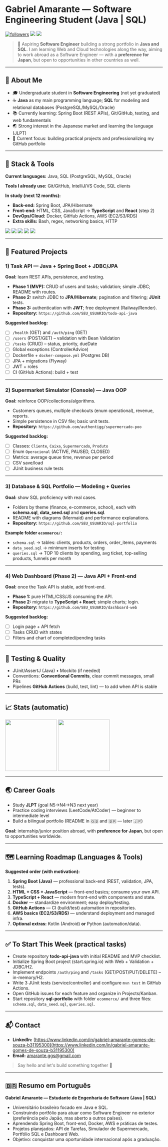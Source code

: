 # Gabriel Amarante — Software Engineering Student (Java | SQL)

<!-- Optional banner -->

<!-- ![banner](./assets/banner-readme.png) -->

<p align="left">
  <a href="https://github.com/authentigg?tab=followers"><img src="https://img.shields.io/github/followers/authentigg?label=Followers&style=for-the-badge" alt="followers"/></a>
  <a href="https://www.linkedin.com/in/gabriel-amarante-gomes-de-souza-b31195300"><img src="https://img.shields.io/badge/LinkedIn-0077B5?style=for-the-badge&logo=linkedin&logoColor=white"/></a>
  <a href="mailto:seu.email@exemplo.com"><img src="https://img.shields.io/badge/Email-Contact-%23ea4335?style=for-the-badge&logo=gmail&logoColor=white"/></a>
</p>

> 🎯 Aspiring **Software Engineer** building a strong portfolio in **Java and SQL**. I am learning Web and Cloud technologies along the way, aiming to work abroad as a Software Engineer — with a **preference for Japan**, but open to opportunities in other countries as well.

---

## 🧭 About Me

* 🎓 Undergraduate student in **Software Engineering** (not yet graduated)
* ☕ **Java** as my main programming language; **SQL** for modeling and relational databases (PostgreSQL/MySQL/Oracle)
* 📚 Currently learning: Spring Boot (REST APIs), Git/GitHub, testing, and web fundamentals
* 🌏 Strong interest in the Japanese market and learning the language (JLPT)
* 🎯 Current focus: building practical projects and professionalizing my GitHub portfolio

---

## 🔧 Stack & Tools

**Current languages:** Java, SQL (PostgreSQL, MySQL, Oracle)

**Tools I already use:** Git/GitHub, IntelliJ/VS Code, SQL clients

**In study (next 12 months):**

* **Back-end:** Spring Boot, JPA/Hibernate
* **Front-end:** HTML, CSS, JavaScript → **TypeScript** and **React** (step 2)
* **DevOps/Cloud:** Docker, GitHub Actions, AWS (EC2/S3/RDS)
* **Extra skills:** Bash, regex, networking basics, HTTP

<p>
  <img src="https://img.shields.io/badge/Java-ED8B00?style=for-the-badge&logo=openjdk&logoColor=white"/>
  <img src="https://img.shields.io/badge/PostgreSQL-316192?style=for-the-badge&logo=postgresql&logoColor=white"/>
  <img src="https://img.shields.io/badge/MySQL-005C84?style=for-the-badge&logo=mysql&logoColor=white"/>
  <img src="https://img.shields.io/badge/Oracle-F80000?style=for-the-badge&logo=oracle&logoColor=white"/>
  <img src="https://img.shields.io/badge/Git-F05032?style=for-the-badge&logo=git&logoColor=white"/>
</p>

---

## 🚀 Featured Projects

### 1) Task API — **Java + Spring Boot + JDBC/JPA**

**Goal:** learn REST APIs, persistence, and testing.

* **Phase 1 (MVP):** CRUD of users and tasks; validation; simple JDBC; README with routes.
* **Phase 2:** switch JDBC to **JPA/Hibernate**; pagination and filtering; **JUnit** tests.
* **Phase 3:** authentication with **JWT**; free deployment (Railway/Render).
* **Repository:** `https://github.com/SEU_USUARIO/todo-api-java`

**Suggested backlog:**

* [ ] `/health` (GET) and `/auth/ping` (GET)
* [ ] `/users` (POST/GET) – validation with Bean Validation
* [ ] `/tasks` (CRUD) – status, priority, dueDate
* [ ] Global exceptions (ControllerAdvice)
* [ ] Dockerfile + `docker-compose.yml` (Postgres DB)
* [ ] JPA + migrations (Flyway)
* [ ] JWT + roles
* [ ] CI (GitHub Actions): build + test

---

### 2) Supermarket Simulator (Console) — **Java OOP**

**Goal:** reinforce OOP/collections/algorithms.

* Customers queues, multiple checkouts (enum operational), revenue, reports.
* Simple persistence in CSV file; basic unit tests.
* **Repository:** `https://github.com/authentigg/supermercado-poo`

**Suggested backlog:**

* [ ] Classes: `Cliente`, `Caixa`, `Supermercado`, `Produto`
* [ ] Enum `Operacional` (ACTIVE, PAUSED, CLOSED)
* [ ] Metrics: average queue time, revenue per period
* [ ] CSV save/load
* [ ] JUnit business rule tests

---

### 3) Database & SQL Portfolio — **Modeling + Queries**

**Goal:** show SQL proficiency with real cases.

* Folders by theme (finance, e-commerce, school), each with **schema.sql**, **data\_seed.sql** and **queries.sql**.
* README with diagrams (Mermaid) and performance explanations.
* **Repository:** `https://github.com/SEU_USUARIO/sql-portfolio`

**Example folder `ecommerce/`:**

* `schema.sql` → tables: clients, products, orders, order\_items, payments
* `data_seed.sql` → minimum inserts for testing
* `queries.sql` → TOP 10 clients by spending, avg ticket, top-selling products, funnels per month

---

### 4) Web Dashboard (Phase 2) — **Java API + Front-end**

**Goal:** once the Task API is stable, add front-end.

* **Phase 1:** pure HTML/CSS/JS consuming the API.
* **Phase 2:** migrate to **TypeScript + React**; simple charts; login.
* **Repository:** `https://github.com/SEU_USUARIO/dashboard-web`

**Suggested backlog:**

* [ ] Login page + API fetch
* [ ] Tasks CRUD with states
* [ ] Filters and chart of completed/pending tasks

---

## 🧪 Testing & Quality

* JUnit/AssertJ (Java) • Mockito (if needed)
* Conventions: **Conventional Commits**, clear commit messages, small PRs
* Pipelines **GitHub Actions** (build, test, lint) — to add when API is stable

---
## 📈 Stats (automatic)

<p>
  <img height="165" src="https://github-readme-stats.vercel.app/api?username=authentigg&show_icons=true&theme=transparent" />
  <img height="165" src="https://github-readme-stats.vercel.app/api/top-langs/?username=authentigg&layout=compact&theme=transparent" />
</p>


---


## 🌏 Career Goals

* Study **JLPT** (goal N5→N4→N3 next year)
* Practice coding interviews (LeetCode/AtCoder) — beginner to intermediate level
* Build a bilingual portfolio (README in 🇬🇧 and 🇧🇷 — later 🇯🇵)

**Goal:** internship/junior position abroad, with **preference for Japan**, but open to opportunities worldwide.

---

## 🗺️ Learning Roadmap (Languages & Tools)

**Suggested order (with motivation):**

1. **Spring Boot (Java)** — professional back-end (REST, validation, JPA, tests).
2. **HTML + CSS + JavaScript** — front-end basics; consume your own API.
3. **TypeScript + React** — modern front-end with components and state.
4. **Docker** — standardize environment; easy deploy/testing.
5. **GitHub Actions** — CI (build/test) automation in repositories.
6. **AWS basics (EC2/S3/RDS)** — understand deployment and managed infra.
7. **Optional extras:** Kotlin (Android) **or** Python (automation/data).

---

## ✅ To Start This Week (practical tasks)

* Create repository **todo-api-java** with initial README and MVP checklist.
* Initialize Spring Boot project (start.spring.io) with Web + Validation + JDBC/H2.
* Implement endpoints `/auth/ping` and `/tasks` (GET/POST/PUT/DELETE) – in-memory/H2.
* Write 3 JUnit tests (service/controller) and configure `mvn test` in GitHub Actions.
* Open GitHub issues for each feature and organize in Projects/Kanban.
* Start repository **sql-portfolio** with folder `ecommerce/` and three files: `schema.sql`, `data_seed.sql`, `queries.sql`.

---

## 📬 Contact

* **LinkedIn:** [https://www.linkedin.com/in/gabriel-amarante-gomes-de-souza-b31195300](https://www.linkedin.com/in/gabriel-amarante-gomes-de-souza-b31195300)
* **Email:** [amarante.ggs@gmail.com](mailto:amarante.ggs@gmail.com)

> Say hello and let's build something together 🤝

---

## 🇧🇷 Resumo em Português

**Gabriel Amarante — Estudante de Engenharia de Software (Java | SQL)**

* Universitário brasileiro focado em Java e SQL.
* Construindo portfólio para atuar como Software Engineer no exterior (preferência pelo Japão, mas aberto a outros países).
* Aprendendo Spring Boot, front-end, Docker, AWS e práticas de testes.
* Projetos planejados: API de Tarefas, Simulador de Supermercado, Portfólio SQL e Dashboard Web.
* Objetivo: conquistar uma oportunidade internacional após a graduação.
